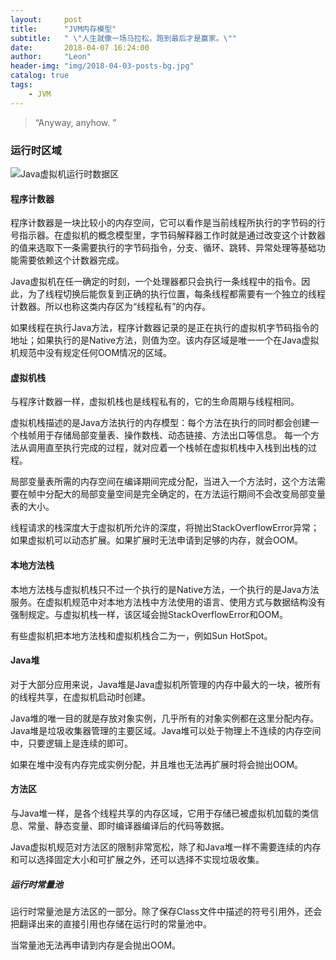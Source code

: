 ```yaml
---
layout:     post
title:      "JVM内存模型"
subtitle:   " \"人生就像一场马拉松，跑到最后才是赢家。\""
date:       2018-04-07 16:24:00
author:     "Leon"
header-img: "img/2018-04-03-posts-bg.jpg"
catalog: true
tags:
    - JVM
---
```


> “Anyway, anyhow. ”


### 运行时区域
![Java虚拟机运行时数据区](https://timgsa.baidu.com/timg?image&quality=80&size=b9999_10000&sec=1506681962929&di=5507dec066bddfb28557b8ed2a309c7a&imgtype=0&src=http%3A%2F%2Fimages2015.cnblogs.com%2Fblog%2F665375%2F201601%2F665375-20160126212928129-1855187537.png)
#### 程序计数器
程序计数器是一块比较小的内存空间，它可以看作是当前线程所执行的字节码的行号指示器。在虚拟机的概念模型里，字节码解释器工作时就是通过改变这个计数器的值来选取下一条需要执行的字节码指令，分支、循环、跳转、异常处理等基础功能需要依赖这个计数器完成。

Java虚拟机在任一确定的时刻，一个处理器都只会执行一条线程中的指令。因此，为了线程切换后能恢复到正确的执行位置，每条线程都需要有一个独立的线程计数器。所以也称这类内存区为“线程私有”的内存。

如果线程在执行Java方法，程序计数器记录的是正在执行的虚拟机字节码指令的地址；如果执行的是Native方法，则值为空。该内存区域是唯一一个在Java虚拟机规范中没有规定任何OOM情况的区域。

#### 虚拟机栈
与程序计数器一样，虚拟机栈也是线程私有的，它的生命周期与线程相同。

虚拟机栈描述的是Java方法执行的内存模型：每个方法在执行的同时都会创建一个栈帧用于存储局部变量表、操作数栈、动态链接、方法出口等信息。
每一个方法从调用直至执行完成的过程，就对应着一个栈帧在虚拟机栈中入栈到出栈的过程。

局部变量表所需的内存空间在编译期间完成分配，当进入一个方法时，这个方法需要在帧中分配大的局部变量空间是完全确定的，在方法运行期间不会改变局部变量表的大小。

线程请求的栈深度大于虚拟机所允许的深度，将抛出StackOverflowError异常；如果虚拟机可以动态扩展。如果扩展时无法申请到足够的内存，就会OOM。

#### 本地方法栈
本地方法栈与虚拟机栈只不过一个执行的是Native方法，一个执行的是Java方法服务。在虚拟机规范中对本地方法栈中方法使用的语言、使用方式与数据结构没有强制规定。与虚拟机栈一样，该区域会抛StackOverflowError和OOM。

有些虚拟机把本地方法栈和虚拟机栈合二为一，例如Sun HotSpot。

#### Java堆
对于大部分应用来说，Java堆是Java虚拟机所管理的内存中最大的一块，被所有的线程共享，在虚拟机启动时创建。

Java堆的唯一目的就是存放对象实例，几乎所有的对象实例都在这里分配内存。Java堆是垃圾收集器管理的主要区域。Java堆可以处于物理上不连续的内存空间中，只要逻辑上是连续的即可。

如果在堆中没有内存完成实例分配，并且堆也无法再扩展时将会抛出OOM。

#### 方法区
与Java堆一样，是各个线程共享的内存区域，它用于存储已被虚拟机加载的类信息、常量、静态变量、即时编译器编译后的代码等数据。

Java虚拟机规范对方法区的限制非常宽松，除了和Java堆一样不需要连续的内存和可以选择固定大小和可扩展之外，还可以选择不实现垃圾收集。


##### 运行时常量池
运行时常量池是方法区的一部分。除了保存Class文件中描述的符号引用外，还会把翻译出来的直接引用也存储在运行时的常量池中。

当常量池无法再申请到内存是会抛出OOM。
